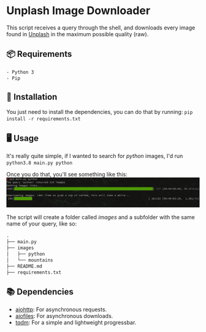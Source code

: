 # Unplash Image Downloader

This script receives a query through the shell, and downloads every image found in [Unplash](https://unsplash.com/) in the maximum possible quality (raw). 

## 📦 Requirements
```
- Python 3
- Pip
```

## 🔧 Installation

You just need to install the dependencies, you can do that by running: `pip install -r requirements.txt`

## 🖥️ Usage

It's really quite simple, if I wanted to search for _python_ images, I'd run `python3.8 main.py python`

Once you do that, you'll see something like this:
![Image](./example.png)

The script will create a folder called _images_ and a subfolder with the same name of your query, like so:
```
.
├── main.py
├── images
│   ├── python
│   └── mountains
├── README.md
├── requirements.txt
```

## 📚 Dependencies

* [aiohttp](https://github.com/aio-libs/aiohttp): For asynchronous requests.
* [aiofiles](https://github.com/Tinche/aiofiles): For asynchronous downloads.
* [tqdm](https://github.com/tqdm/tqdm): For a simple and lightweight progressbar.

